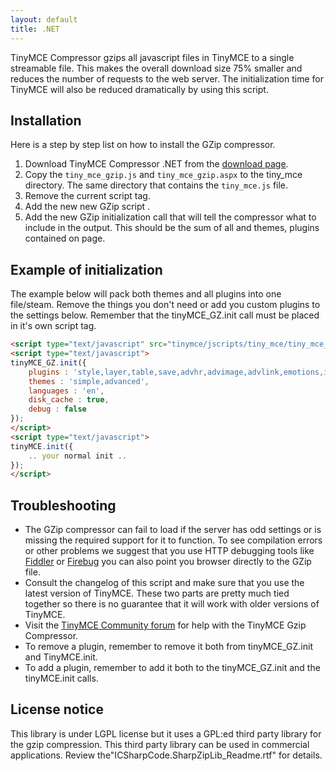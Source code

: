 ```yaml
---
layout: default
title: .NET
---
```


TinyMCE Compressor gzips all javascript files in TinyMCE to a single streamable file. This makes the overall download size 75% smaller and reduces the number of requests to the web server. The initialization time for TinyMCE will also be reduced dramatically by using this script.

## Installation

Here is a step by step list on how to install the GZip compressor.

1.  Download TinyMCE Compressor .NET from the [download page](https://www.tinymce.com/docs/advanced/using-the-gzip-compressors/).
2.  Copy the `tiny_mce_gzip.js` and `tiny_mce_gzip.aspx` to the tiny_mce directory. The same directory that contains the `tiny_mce.js` file.
3.  Remove the current script tag. <script type="text/javascript" src="tinymce/jscripts/tiny_mce/tiny_mce.js"></script>
4.  Add the new new GZip script <script type="text/javascript" src="tinymce/jscripts/tiny_mce/tiny_mce_gzip.js"></script>.
5.  Add the new GZip initialization call that will tell the compressor what to include in the output. This should be the sum of all and themes, plugins contained on page.

## Example of initialization

The example below will pack both themes and all plugins into one file/steam. Remove the things you don't need or add you custom plugins to the settings below. Remember that the tinyMCE_GZ.init call must be placed in it's own script tag.

```html
<script type="text/javascript" src="tinymce/jscripts/tiny_mce/tiny_mce_gzip.js"></script>
<script type="text/javascript">
tinyMCE_GZ.init({
	plugins : 'style,layer,table,save,advhr,advimage,advlink,emotions,iespell,insertdatetime,preview,media,searchreplace,print,contextmenu,paste,directionality,fullscreen,noneditable,visualchars,nonbreaking,xhtmlxtras',
	themes : 'simple,advanced',
	languages : 'en',
	disk_cache : true,
	debug : false
});
</script>
<script type="text/javascript">
tinyMCE.init({
	.. your normal init ..
});
</script>
```

## Troubleshooting

*   The GZip compressor can fail to load if the server has odd settings or is missing the required support for it to function. To see compilation errors or other problems we suggest that you use HTTP debugging tools like [Fiddler](http://www.fiddlertool.com/fiddler/) or [Firebug](http://www.getfirebug.com/) you can also point you browser directly to the GZip file.
*   Consult the changelog of this script and make sure that you use the latest version of TinyMCE. These two parts are pretty much tied together so there is no guarantee that it will work with older versions of TinyMCE.
*   Visit the [TinyMCE Community forum](https://community.tinymce.com) for help with the TinyMCE Gzip Compressor.
*   To remove a plugin, remember to remove it both from tinyMCE_GZ.init and TinyMCE.init.
*   To add a plugin, remember to add it both to the tinyMCE_GZ.init and the tinyMCE.init calls.

## License notice

This library is under LGPL license but it uses a GPL:ed third party library for the gzip compression. This third party library can be used in commercial applications. Review the"ICSharpCode.SharpZipLib_Readme.rtf" for details.
